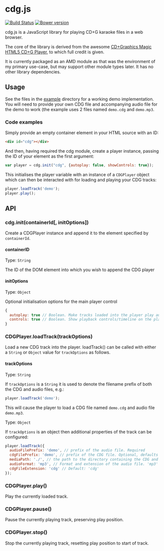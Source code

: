 # cdg.js

[![Build Status](https://travis-ci.org/willprescott/cdg.js.svg?branch=master)](https://travis-ci.org/willprescott/cdg.js)
[![Bower version](https://img.shields.io/bower/v/cdg.js.svg)](http://bower.io)

cdg.js is a JavaScript library for playing CD+G karaoke files in a web browser.

The core of the library is derived from the awesome 
[CD+Graphics Magic HTML5 CD+G Player](http://cdgmagic.sourceforge.net/html5_cdgplayer/), to which full credit is given.

It is currently packaged as an AMD module as that was the environment of my primary use-case, but may support other
module types later. It has no other library dependencies.

## Usage

See the files in the [example](./example) directory for a working demo implementation. You will need to provide your
own CDG file and accompanying audio file for the demo to work (the example uses 2 files named `demo.cdg` and `demo.mp3`.

### Code examples

Simply provide an empty container element in your HTML source with an ID:

```html
<div id="cdg"></div>
```

And then, having required the cdg module, create a player instance, passing the ID of your element as the first argument:

```javascript
var player = cdg.init("cdg", {autoplay: false, showControls: true});
```

This initialises the player variable with an instance of a `CDGPlayer` object which can then be interacted with for
loading and playing your CDG tracks:

```javascript
player.loadTrack('demo');
player.play();
```

## API

### cdg.init(containerId[, initOptions])

Create a CDGPlayer instance and append it to the element specified by `containerId`.

#### containerID

Type: `String`

The ID of the DOM element into which you wish to append the CDG player

#### initOptions

Type: `Object`

Optional initialisation options for the main player control

```javascript
{
  autoplay: true // Boolean. Make tracks loaded into the player play automatically. Default: true
  controls: true // Boolean. Show playback controls/timeline on the player. Default: true
}
```

### CDGPlayer.loadTrack(trackOptions)

Load a new CDG track into the player. loadTrack() can be called with either a `String` or `Object` value for
`trackOptions` as follows.

#### trackOptions

Type: `String`

If `trackOptions` is a `String` it is used to denote the filename prefix of both the CDG and audio files, e.g.:

```javascript
player.loadTrack('demo');
```
This will cause the player to load a CDG file named `demo.cdg` and audio file `demo.mp3`.

Type: `Object`

If `trackOptions` is an object then additional properties of the track can be configured:

```javascript
player.loadTrack({
  audioFilePrefix: 'demo', // prefix of the audio file. Required
  cdgFilePrefix: 'demo', // prefix of the CDG file. Optional, defaults to audioFilePrefix value
  mediaPath: './', // the path to the directory containing the CDG and audio files. Default: './'
  audioFormat: 'mp3', // Format and extension of the audio file. 'mp3' or 'ogg' are curently supported. Default: 'mp3'
  cdgFileExtension: 'cdg' // Default: 'cdg'
});
```

### CDGPlayer.play()

Play the currently loaded track.

### CDGPlayer.pause()

Pause the currently playing track, preserving play position.

### CDGPlayer.stop()

Stop the currently playing track, resetting play position to start of track.